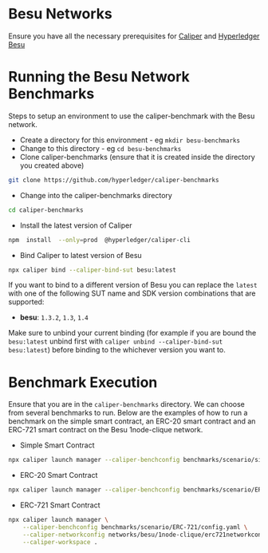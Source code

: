 
# Besu Networks
Ensure you have all the necessary prerequisites for [Caliper](https://github.com/hyperledger/caliper/) and [Hyperledger Besu](https://besu.hyperledger.org/stable/private-networks/get-started/install)

# Running the Besu Network Benchmarks
Steps to setup an environment to use the caliper-benchmark with the Besu network.
 - Create a directory for this environment - eg `mkdir besu-benchmarks`
 - Change to this directory - eg `cd besu-benchmarks`
 - Clone caliper-benchmarks (ensure that it is created inside the directory you created above)
 ```bash
 git clone https://github.com/hyperledger/caliper-benchmarks
 ```
 - Change into the caliper-benchmarks directory
 ```bash
 cd caliper-benchmarks
 ```
- Install the latest version of Caliper
```bash
npm  install  --only=prod  @hyperledger/caliper-cli
```
- Bind Caliper to latest version of Besu
```bash
npx caliper bind --caliper-bind-sut besu:latest
```
If you want to bind to a different version of Besu you can replace the `latest` with one of the following SUT name and SDK version combinations that are supported:

-   **besu**:  `1.3.2`,  `1.3`,  `1.4`

Make sure to unbind your current binding (for example if you are bound the `besu:latest` unbind first with `caliper unbind --caliper-bind-sut besu:latest`) before binding to the whichever version you want to.

# Benchmark Execution
Ensure that you are in the `caliper-benchmarks` directory. We can choose from several benchmarks to run. 
Below are the examples of how to run a benchmark on the simple smart contract, an ERC-20 smart contract and an ERC-721 smart contract on the Besu 1node-clique network.

- Simple Smart Contract 
 ```bash
npx caliper launch manager --caliper-benchconfig benchmarks/scenario/simple/config.yaml --caliper-networkconfig networks/besu/1node-clique/networkconfig.json --caliper-workspace . --caliper-flow-skip-install
```

- ERC-20 Smart Contract
```bash
npx caliper launch manager --caliper-benchconfig benchmarks/scenario/ERC-20/config.yaml --caliper-networkconfig networks/besu/1node-clique/erc20networkconfig.json --caliper-workspace . --caliper-flow-skip-install
```

- ERC-721 Smart Contract
```bash
npx caliper launch manager \
    --caliper-benchconfig benchmarks/scenario/ERC-721/config.yaml \
    --caliper-networkconfig networks/besu/1node-clique/erc721networkconfig.json \
    --caliper-workspace .
```